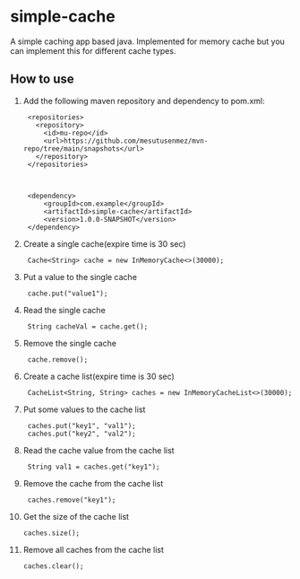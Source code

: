 # simple-cache

A simple caching app based java. Implemented for memory cache but you can implement this for different cache types.


## How to use

1. Add the following maven repository and dependency to pom.xml:

		<repositories>
		  <repository>
		    <id>mu-repo</id>
		    <url>https://github.com/mesutusenmez/mvn-repo/tree/main/snapshots</url>
		  </repository>
		</repositories>
		


		<dependency>
			<groupId>com.example</groupId>
			<artifactId>simple-cache</artifactId>
			<version>1.0.0-SNAPSHOT</version>
		</dependency>

2. Create a single cache(expire time is 30 sec)

        Cache<String> cache = new InMemoryCache<>(30000);
        
3. Put a value to the single cache

        cache.put("value1");

4. Read the single cache

        String cacheVal = cache.get();
        
5. Remove the single cache

        cache.remove();
        
6. Create a cache list(expire time is 30 sec)

        CacheList<String, String> caches = new InMemoryCacheList<>(30000);
        
7. Put some values to the cache list

        caches.put("key1", "val1");
        caches.put("key2", "val2");
        
8. Read the cache value from the cache list

        String val1 = caches.get("key1");
       
9. Remove the cache from the cache list

        caches.remove("key1");
        
10. Get the size of the cache list

        caches.size();
        
11. Remove all caches from the cache list

        caches.clear();
